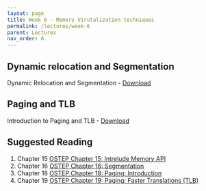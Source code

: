 ```yaml
---
layout: page
title: Week 6 - Memory Virutalization techniques
permalink: /lectures/week-6
parent: Lectures
nav_order: 6
---
```


## Dynamic relocation and Segmentation
Dynamic Relocation and Segmentation - [Download](https://karthikv1392.github.io/cs3301_osn/slides/OSN_L09_Relocation_Segmentation.pdf)

## Paging and TLB
Introduction to Paging and TLB - [Download](https://karthikv1392.github.io/cs3301_osn/slides/OSN_L10_Memory_Intro_Paging_TLB.pdf)



## Suggested Reading 

1. Chapter 15 [OSTEP Chapter 15: Intrelude Memory API](https://pages.cs.wisc.edu/~remzi/OSTEP/vm-mechanism.pdf)
2. Chapter 16 [OSTEP Chapter 16: Segmentation](https://pages.cs.wisc.edu/~remzi/OSTEP/vm-segmentation.pdf)
3. Chapter 18 [OSTEP Chapter 18: Paging: Introduction](https://pages.cs.wisc.edu/~remzi/OSTEP/vm-paging.pdf)
4. Chapter 19 [OSTEP Chapter 19: Paging: Faster Translations (TLB)](https://pages.cs.wisc.edu/~remzi/OSTEP/vm-tlbs.pdf)